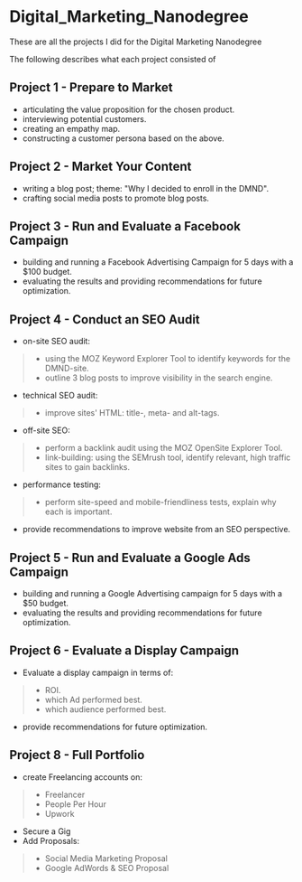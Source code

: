 # Digital_Marketing_Nanodegree
These are all the projects I did for the Digital Marketing Nanodegree

The following describes what each project consisted of

## Project 1 - Prepare to Market

- articulating the value proposition for the chosen product.
- interviewing potential customers.
- creating an empathy map.
- constructing a customer persona based on the above.

## Project 2 - Market Your Content

- writing a blog post; theme: "Why I decided to enroll in the DMND".
- crafting social media posts to promote blog posts.

## Project 3 - Run and Evaluate a Facebook Campaign

- building and running a Facebook Advertising Campaign for 5 days with a $100 budget.
- evaluating the results and providing recommendations for future optimization.

## Project 4 - Conduct an SEO Audit
- on-site SEO audit:
>- using the MOZ Keyword Explorer Tool to identify keywords for the DMND-site.
>- outline 3 blog posts to improve visibility in the search engine.
- technical SEO audit:
>- improve sites' HTML: title-, meta- and alt-tags.
- off-site SEO:
>- perform a backlink audit using the MOZ OpenSite Explorer Tool.
>- link-building: using the SEMrush tool, identify relevant, high traffic sites to gain backlinks.
- performance testing:
>- perform site-speed and mobile-friendliness tests, explain why each is important.
- provide recommendations to improve website from an SEO perspective.

## Project 5 - Run and Evaluate a Google Ads Campaign
- building and running a Google Advertising campaign for 5 days with a $50 budget.
- evaluating the results and providing recommendations for future optimization.

## Project 6 - Evaluate a Display Campaign
- Evaluate a display campaign in terms of:
>- ROI.
>- which Ad performed best.
>- which audience performed best.
- provide recommendations for future optimization.

## Project 8 - Full Portfolio
- create Freelancing accounts on:
>- Freelancer
>- People Per Hour
>- Upwork 
- Secure a Gig
- Add Proposals:
>- Social Media Marketing Proposal
>- Google AdWords & SEO Proposal 
